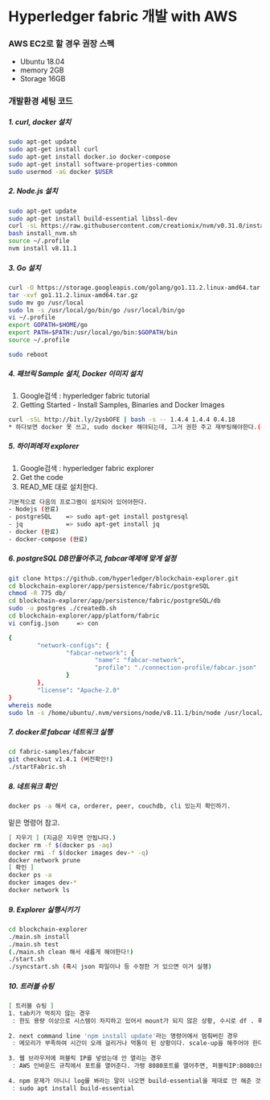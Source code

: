 # Hyperledger fabric 개발 with AWS



### AWS EC2로 할 경우 권장 스펙

- Ubuntu 18.04
- memory 2GB
- Storage 16GB



### 개발환경 세팅 코드

##### 1. curl, docker 설치

```bash
sudo apt-get update
sudo apt-get install curl
sudo apt-get install docker.io docker-compose
sudo apt-get install software-properties-common
sudo usermod -aG docker $USER
```



##### 2. Node.js 설치

```bash
sudo apt-get update
sudo apt-get install build-essential libssl-dev
curl -sL https://raw.githubusercontent.com/creationix/nvm/v0.31.0/install.sh -o install_nvm.sh
bash install_nvm.sh
source ~/.profile
nvm install v8.11.1
```



##### 3. Go 설치

```bash
curl -O https://storage.googleapis.com/golang/go1.11.2.linux-amd64.tar.gz
tar -xvf go1.11.2.linux-amd64.tar.gz
sudo mv go /usr/local
sudo ln -s /usr/local/go/bin/go /usr/local/bin/go
vi ~/.profile
export GOPATH=$HOME/go
export PATH=$PATH:/usr/local/go/bin:$GOPATH/bin
source ~/.profile

sudo reboot
```



##### 4. 패브릭 Sample 설치, Docker 이미지 설치

1. Google검색 : hyperledger fabric tutorial 
2. Getting Started - Install Samples, Binaries and Docker Images

```bash
curl -sSL http://bit.ly/2ysbOFE | bash -s -- 1.4.4 1.4.4 0.4.18
* 하다보면 docker 못 쓰고, sudo docker 해야되는데, 그거 권한 주고 재부팅해야한다.(위에 있음)
```



##### 5. 하이퍼레저 explorer

1. Google검색 : hyperledger fabric explorer
2. Get the code
3. READ_ME 대로 설치한다.

```bash
기본적으로 다음의 프로그램이 설치되어 있어야한다.
- Nodejs (완료)
- postgreSQL    => sudo apt-get install postgresql
- jq            => sudo apt-get install jq
- docker (완료)
- docker-compose (완료)
```



##### 6. postgreSQL DB만들어주고, fabcar예제에 맞게 설정

```bash
git clone https://github.com/hyperledger/blockchain-explorer.git
cd blockchain-explorer/app/persistence/fabric/postgreSQL
chmod -R 775 db/
cd blockchain-explorer/app/persistence/fabric/postgreSQL/db
sudo -u postgres ./createdb.sh
cd blockchain-explorer/app/platform/fabric
vi config.json     => con

{
        "network-configs": {
                "fabcar-network": {
                        "name": "fabcar-network",
                        "profile": "./connection-profile/fabcar.json"
                }
        },
        "license": "Apache-2.0"
}
whereis node
sudo ln -s /home/ubuntu/.nvm/versions/node/v8.11.1/bin/node /usr/local/bin/node
```



##### 7. docker로 fabcar 네트워크 실행

```bash
cd fabric-samples/fabcar
git checkout v1.4.1 (버전확인!)
./startFabric.sh
```



##### 8. 네트워크 확인

```bash
docker ps -a 해서 ca, orderer, peer, couchdb, cli 있는지 확인하기. 
```

밑은 명령어 참고.

```bash
[ 지우기 ] (지금은 지우면 안됩니다.)
docker rm -f $(docker ps -aq)
docker rmi -f $(docker images dev-* -q)
docker network prune
[ 확인 ]
docker ps -a
docker images dev-*
docker network ls
```



##### 9. Explorer 실행시키기

```bash
cd blockchain-explorer
./main.sh install
./main.sh test
(./main.sh clean 해서 새롭게 해야한다!)
./start.sh
./syncstart.sh (혹시 json 파일이나 등 수정한 거 있으면 이거 실행)
```



##### 10. 트러블 슈팅

```bash
[ 트러블 슈팅 ]
1. tab키가 먹히지 않는 경우
 : 한도 용량 이상으로 시스템이 차지하고 있어서 mount가 되지 않은 상황, 수시로 df . 혹은 df -h 와 같은 명령어로 현재 사용 가능한 용량확인을 잘하기. 빠져 나올 수 있는 방법은 용량이 많이 먹을 것 같이 의심이 되는 폴더를 du ./해당폴더 해서 확인해서 지운다. log, temp와 같은 것들 지우거나 아예 패브릭 Sample다운받았던거 docker rmi -f $(docker images -q)로 지우고, scale-up 한 다음에 다시 샘플 받기.
 
2. next command line 'npm install update'라는 명령어에서 멈춰버린 경우
 : 메모리가 부족하여 시간이 오래 걸리거나 먹통이 된 상황이다. scale-up을 해주어야 한다.
 
3. 웹 브라우저에 퍼블릭 IP를 넣었는데 안 열리는 경우
 : AWS 인바운드 규칙에서 포트를 열어준다. 가령 8080포트를 열어주면, 퍼블릭IP:8080으로 들어가면 된다.
 
4. npm 문제가 아니니 log를 봐라는 말이 나오면 build-essential을 제대로 안 해준 것.
 : sudo apt install build-essential
```

